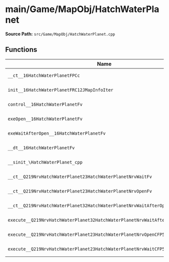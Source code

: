 # main/Game/MapObj/HatchWaterPlanet

**Source Path:** `src/Game/MapObj/HatchWaterPlanet.cpp`

## Functions

| Name | Address | Match % |
|------|---------|---------|
| `__ct__16HatchWaterPlanetFPCc` | `0x801E42DC` | :white_check_mark: (100.0%) |
| `init__16HatchWaterPlanetFRC12JMapInfoIter` | `0x801E4324` | :white_check_mark: (100.0%) |
| `control__16HatchWaterPlanetFv` | `0x801E4474` | :white_check_mark: (100.0%) |
| `exeOpen__16HatchWaterPlanetFv` | `0x801E447C` | :white_check_mark: (100.0%) |
| `exeWaitAfterOpen__16HatchWaterPlanetFv` | `0x801E456C` | :white_check_mark: (100.0%) |
| `__dt__16HatchWaterPlanetFv` | `0x801E45B0` | :x: (95.7%) |
| `__sinit_\HatchWaterPlanet_cpp` | `0x801E460C` | :white_check_mark: (100.0%) |
| `__ct__Q219NrvHatchWaterPlanet23HatchWaterPlanetNrvWaitFv` | `0x801E4640` | :white_check_mark: (100.0%) |
| `__ct__Q219NrvHatchWaterPlanet23HatchWaterPlanetNrvOpenFv` | `0x801E4650` | :white_check_mark: (100.0%) |
| `__ct__Q219NrvHatchWaterPlanet32HatchWaterPlanetNrvWaitAfterOpenFv` | `0x801E4660` | :white_check_mark: (100.0%) |
| `execute__Q219NrvHatchWaterPlanet32HatchWaterPlanetNrvWaitAfterOpenCFP5Spine` | `0x801E4670` | :white_check_mark: (100.0%) |
| `execute__Q219NrvHatchWaterPlanet23HatchWaterPlanetNrvOpenCFP5Spine` | `0x801E4678` | :white_check_mark: (100.0%) |
| `execute__Q219NrvHatchWaterPlanet23HatchWaterPlanetNrvWaitCFP5Spine` | `0x801E4680` | :white_check_mark: (100.0%) |